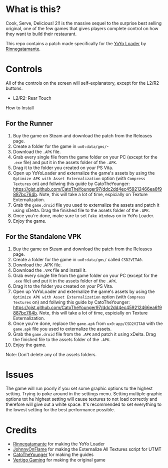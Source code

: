 # What is this?
Cook, Serve, Delicious! 2!! is the massive sequel to the surprise best selling original, one of the few games that gives players complete control on how they want to build their restaurant. 

This repo contains a patch made specifically for the [YoYo Loader](https://github.com/Rinnegatamante/yoyoloader_vita) by [Rinnegatamante](https://github.com/Rinnegatamante).

# Controls
All of the controls on the screen will self-explanatory, except for the L2/R2 buttons.
- L2/R2: Rear Touch

 How to Install
## For the Runner
1. Buy the game on Steam and download the patch from the Releases page.
2. Create a folder for the game in ``ux0:data/gms/``-
3. Download the `.APK` file.
4. Grab every single file from the game folder on your PC (except for the `.exe` file) and put it in the assets folder of the `.APK`.
5. Drag it to the folder you created on your PS Vita.
6. Open up YoYoLoader and externalize the game's assets by using the `Optimize APK with Asset Externalization` option (with `Compress Textures` on) and follwing this guide by CatoTheYounger: https://gist.github.com/CatoTheYounger97/ddc2dd4ec459212466ea6f9887bc764b. Note, this will take a lot of time, espicially on Texture Externalization.
7. Grab the `game.droid` file you used to externalize the assets and patch it using xDelta. Drag the finished file to the assets folder of the `.APK`.
8. Once you're done, make sure to set `Fake Windows` on in YoYo Loader.
9. Enjoy the game.

## For the Standalone VPK

1. Buy the game on Steam and download the patch from the Releases page.
2. Create a folder for the game in ``ux0:data/gms/`` called `CSD2VITA0`.
3. Download the .APK file.
4. Download the `.VPK` file and install it.
5. Grab every single file from the game folder on your PC (except for the `.exe` file) and put it in the assets folder of the `.APK`.
6. Drag it to the folder you created on your PS Vita.
7. Open up YoYoLoader and externalize the game's assets by using the `Optimize APK with Asset Externalization` option (with `Compress Textures` on) and follwing this guide by CatoTheYounger: https://gist.github.com/CatoTheYounger97/ddc2dd4ec459212466ea6f9887bc764b. Note, this will take a lot of time, espicially on Texture Externalization.
8. Once you're done, replace the `game.apk` from `ux0:app/CSD2VITA0` with the `game.apk` file you used to externalize the assets.
9. Grab the `game.droid` file from the `.APK` and patch it using xDelta. Drag the finished file to the assets folder of the `.APK`.
10. Enjoy the game.

Note: Don't delete any of the assets folders.

# Issues
The game will run poorly if you set some graphic options to the highest setting. Trying to poke around in the settings menu.
Setting multiple graphic options tot he highest setting will cause textures to not load correctly and therefore will give out a white space.
It's recommended to set everything to the lowest setting for the best performance possible.

# Credits
- [Rinnegatamante](https://github.com/Rinnegatamante) for making the YoYo Loader
- [JohnnyOnFlame](https://github.com/JohnnyonFlame) for making the Externalize All Textures script for UTMT
- [CatoTheYounger](https://gist.github.com/CatoTheYounger97) for making the guides
- [Vertigo Gaming](https://vertigo-games.com) for making the original game
